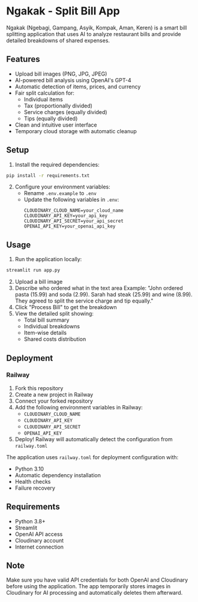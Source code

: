 # Ngakak - Split Bill App

Ngakak (Ngebagi, Gampang, Asyik, Kompak, Aman, Keren) is a smart bill splitting application that uses AI to analyze restaurant bills and provide detailed breakdowns of shared expenses.

## Features

- Upload bill images (PNG, JPG, JPEG)
- AI-powered bill analysis using OpenAI's GPT-4
- Automatic detection of items, prices, and currency
- Fair split calculation for:
  - Individual items
  - Tax (proportionally divided)
  - Service charges (equally divided)
  - Tips (equally divided)
- Clean and intuitive user interface
- Temporary cloud storage with automatic cleanup

## Setup

1. Install the required dependencies:
```bash
pip install -r requirements.txt
```

2. Configure your environment variables:
   - Rename `.env.example` to `.env`
   - Update the following variables in `.env`:
     ```
     CLOUDINARY_CLOUD_NAME=your_cloud_name
     CLOUDINARY_API_KEY=your_api_key
     CLOUDINARY_API_SECRET=your_api_secret
     OPENAI_API_KEY=your_openai_api_key
     ```

## Usage

1. Run the application locally:
```bash
streamlit run app.py
```

2. Upload a bill image
3. Describe who ordered what in the text area
   Example: "John ordered pasta (15.99) and soda (2.99). Sarah had steak (25.99) and wine (8.99). They agreed to split the service charge and tip equally."
4. Click "Process Bill" to get the breakdown
5. View the detailed split showing:
   - Total bill summary
   - Individual breakdowns
   - Item-wise details
   - Shared costs distribution

## Deployment

### Railway

1. Fork this repository
2. Create a new project in Railway
3. Connect your forked repository
4. Add the following environment variables in Railway:
   - `CLOUDINARY_CLOUD_NAME`
   - `CLOUDINARY_API_KEY`
   - `CLOUDINARY_API_SECRET`
   - `OPENAI_API_KEY`
5. Deploy! Railway will automatically detect the configuration from `railway.toml`

The application uses `railway.toml` for deployment configuration with:
- Python 3.10
- Automatic dependency installation
- Health checks
- Failure recovery

## Requirements

- Python 3.8+
- Streamlit
- OpenAI API access
- Cloudinary account
- Internet connection

## Note

Make sure you have valid API credentials for both OpenAI and Cloudinary before using the application. The app temporarily stores images in Cloudinary for AI processing and automatically deletes them afterward. 